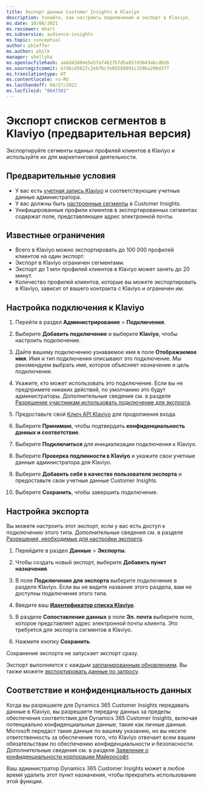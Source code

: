 ```yaml
---
title: Экспорт данных Customer Insights в Klaviyo
description: Узнайте, как настроить подключение и экспорт в Klaviyo.
ms.date: 10/08/2021
ms.reviewer: mhart
ms.subservice: audience-insights
ms.topic: conceptual
author: pkieffer
ms.author: philk
manager: shellyha
ms.openlocfilehash: aa6d43884e5e57af4627b7d5a857d3043abcd026
ms.sourcegitcommit: b7dbcd5627c2ebfbcfe65589991c159ba290d377
ms.translationtype: HT
ms.contentlocale: ru-RU
ms.lasthandoff: 04/27/2022
ms.locfileid: "8647301"
---
```

# <a name="export-segment-lists-to-klaviyo-preview"></a>Экспорт списков сегментов в Klaviyo (предварительная версия)

Экспортируйте сегменты единых профилей клиентов в Klaviyo и используйте их для маркетинговой деятельности.

## <a name="prerequisites"></a>Предварительные условия

-   У вас есть [учетная запись Klaviyo](https://www.klaviyo.com/) и соответствующие учетные данные администратора.
-   У вас должны быть [настроенные сегменты](segments.md) в Customer Insights.
-   Унифицированные профили клиентов в экспортированных сегментах содержат поле, представляющее адрес электронной почты.

## <a name="known-limitations"></a>Известные ограничения

- Всего в Klaviyo можно экспортировать до 100 000 профилей клиентов на один экспорт.
- Экспорт в Klaviyo ограничен сегментами.
- Экспорт до 1 млн профилей клиентов в Klaviyo может занять до 20 минут. 
- Количество профилей клиентов, которые вы можете экспортировать в Klaviyo, зависит от вашего контракта с Klaviyo и ограничен им.

## <a name="set-up-connection-to-klaviyo"></a>Настройка подключения к Klaviyo

1. Перейти в раздел **Администрирование** > **Подключения**.

1. Выберите **Добавить подключение** и выберите **Klaviyo**, чтобы настроить подключение.

1. Дайте вашему подключению узнаваемое имя в поле **Отображаемое имя**. Имя и тип подключения описывают это подключение. Мы рекомендуем выбрать имя, которое объясняет назначение и цель подключения.

1. Укажите, кто может использовать это подключение. Если вы не предпримете никаких действий, по умолчанию это будут администраторы. Дополнительные сведения см. в разделе [Разрешение участникам использовать подключение для экспорта](connections.md#allow-contributors-to-use-a-connection-for-exports).

1. Предоставьте свой [Ключ API Klaviyo](https://help.klaviyo.com/hc/articles/115005062267-How-to-Manage-Your-Account-s-API-Keys) для продолжения входа. 

1. Выберите **Принимаю**, чтобы подтвердить **конфиденциальность данных и соответствие**.

1. Выберите **Подключиться** для инициализации подключения к Klaviyo.

1. Выберите **Проверка подлинности в Klaviyo** и укажите свои учетные данные администратора для Klaviyo.

1. Выберите **Добавить себя в качестве пользователя экспорта** и предоставьте свои учетные данные Customer Insights.

1. Выберите **Сохранить**, чтобы завершить подключение.

## <a name="configure-an-export"></a>Настройка экспорта

Вы можете настроить этот экспорт, если у вас есть доступ к подключению этого типа. Дополнительные сведения см. в разделе [Разрешения, необходимые для настройки экспорта](export-destinations.md#set-up-a-new-export).

1. Перейдите в раздел **Данные** > **Экспорты**.

1. Чтобы создать новый экспорт, выберите **Добавить пункт назначения**.

1. В поле **Подключение для экспорта** выберите подключение в разделе Klaviyo. Если вы не видите название этого раздела, вам не доступны подключения этого типа.

1. Введите ваш [**Идентификатор списка Klaviyo**](https://help.klaviyo.com/hc/articles/115005078647-How-to-Find-a-List-ID).     

3. В разделе **Сопоставление данных** в поле **Эл. почта** выберите поле, которое представляет адрес электронной почты клиента. Это требуется для экспорта сегментов в Klaviyo.

1. Нажмите кнопку **Сохранить**.

Сохранение экспорта не запускает экспорт сразу.

Экспорт выполняется с каждым [запланированным обновлением](system.md#schedule-tab). Вы также можете [экспортировать данные по запросу](export-destinations.md#run-exports-on-demand). 


## <a name="data-privacy-and-compliance"></a>Соответствие и конфиденциальность данных

Когда вы разрешаете для Dynamics 365 Customer Insights передавать данные в Klaviyo, вы разрешаете передачу данных за пределы обеспечения соответствия для Dynamics 365 Customer Insights, включая потенциально конфиденциальные данные, такие как личные данные. Microsoft передаст такие данные по вашему указанию, но вы несете ответственность за обеспечение того, что Klaviyo отвечает всем вашим обязательствам по обеспечению конфиденциальности и безопасности. Дополнительные сведения см. в разделе [Заявление о конфиденциальности корпорации Майкрософт](https://go.microsoft.com/fwlink/?linkid=396732).

Ваш администратор Dynamics 365 Customer Insights может в любое время удалить этот пункт назначения, чтобы прекратить использование этой функции.
